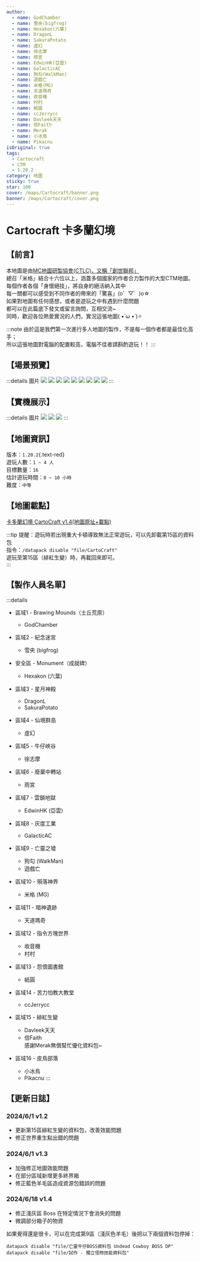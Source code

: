 ```yaml
---
author:
  - name: GodChamber
  - name: 雪央(bigfrog)
  - name: Hexakon(六葉)
  - name: DragonL
  - name: SakuraPotato
  - name: 虛幻
  - name: 徐志摩
  - name: 雨宮
  - name: EdwinHK(亞雲)
  - name: GalacticAC
  - name: 狗勾(WalkMan)
  - name: 遊戲亡
  - name: 米格(MG)
  - name: 天道瑪奇
  - name: 收音機
  - name: 村村
  - name: 紙圓
  - name: ccJerrycc
  - name: Davleek天天
  - name: 信Faith
  - name: Merak
  - name: 小冰鳥
  - name: Pikacnu
isOriginal: true
tags:
  - Cartocraft
  - CTM
  - 1.20.2
category: 地圖
sticky: true
star: 100
cover: /maps/Cartocraft/banner.png
banner: /maps/Cartocraft/cover.png
---
```


# Cartocraft 卡多蘭幻境

## 【前言】

本地圖是由[MC地圖研製協會(CTLC)，又稱「創世聯邦」](https://discord.gg/UMYxwHyRNE)  
總召「米格」結合十六位以上，涵蓋多個國家的作者合力製作的大型CTM地圖。  
每個作者各個「身懷絕技」，將自身的絕活納入其中  
每一關都可以感受到不同作者的帶來的「驚喜」(o゜▽゜)o☆  
如果對地圖有任何感想，或者是遊玩之中有遇到什麼問題  
都可以在此篇底下發文或留言詢問，互相交流~  
同時，歡迎各位熱愛實況的人們，實況這張地圖( •̀ ω •́ )✧

:::note
由於這是我們第一次進行多人地圖的製作，不是每一個作者都是最佳化高手；  
所以這張地圖對電腦的配置較高，電腦不佳者請斟酌遊玩！！
:::

## 【場景預覽】

:::details 圖片
![](/maps/Cartocraft/scene/0.png)
![](/maps/Cartocraft/scene/1.png)
![](/maps/Cartocraft/scene/2.png)
![](/maps/Cartocraft/scene/3.png)
![](/maps/Cartocraft/scene/4.png)
![](/maps/Cartocraft/scene/5.png)
![](/maps/Cartocraft/scene/6.png)
![](/maps/Cartocraft/scene/7.png)
![](/maps/Cartocraft/scene/8.png)
:::

## 【實機展示】

:::details 圖片
![](/maps/Cartocraft/in-game/0.png)
![](/maps/Cartocraft/in-game/1.png)
![](/maps/Cartocraft/in-game/2.png)
:::

## 【地圖資訊】

版本：`1.20.2`{.text-red}  
遊玩人數：`1 ~ 4 人`  
目標數量：`16`  
估計遊玩時間：`8 ~ 10 小時`  
難度：`中等`  

## 【地圖載點】

[卡多蘭幻境 CartoCraft v1.4(地圖原址+載點)](https://www.mediafire.com/file/4w1k0nim8ce32ur/Cartocraft_卡多蘭幻境_正式版V1.4(地圖%2B材質).zip/file)  

:::tip
提醒：遊玩時若出現重大卡頓導致無法正常遊玩，可以先卸載第15區的資料包  
指令：`/datapack disable "file/CartoCraft"`  
遊玩至第15區（緋紅生變）時，再載回來即可。  
:::

## 【製作人員名單】

:::details
- 區域1 - Brawing Mounds（土丘荒原）
  - GodChamber

- 區域2 - 紀念迷宮
  - 雪央 (bigfrog)

- 安全區 - Monument（成就碑）
  - Hexakon (六葉)

- 區域3 - 星月神殿
  - DragonL
  - SakuraPotato

- 區域4 - 仙境群島
  - 虛幻

- 區域5 - 牛仔峽谷
  - 徐志摩

- 區域6 - 廢棄中轉站
  - 雨宮

- 區域7 - 雲鎖地獄
  - EdwinHK (亞雲)

- 區域8 - 灰度工業
  - GalacticAC

- 區域9 - 亡靈之墟
  - 狗勾 (WalkMan)
  - 遊戲亡

- 區域10 - 殞落神界
  - 米格 (MG) <Badge text="總召" type="tip" />

- 區域11 - 暗神遺跡
  - 天道瑪奇

- 區域12 - 指令方塊世界
  - 收音機
  - 村村

- 區域13 - 怨恨圖書館
  - 紙圓

- 區域14 - 苦力怕教大教堂
  - ccJerrycc

- 區域15 - 緋紅生變
  - Davleek天天
  - 信Faith  
  感謝Merak無償幫忙優化資料包~

- 區域16 - 皮鳥部落
  - 小冰鳥
  - Pikacnu
:::

## 【更新日誌】

### 2024/6/1 v1.2

- 更新第15區緋紅生變的資料包，改善效能問題
- 修正世界重生點出錯的問題

### 2024/6/1 v1.3

- 加強修正地圖效能問題
- 在部分區域新增更多終界箱
- 修正藍色羊毛區造成資源包錯誤的問題

### 2024/6/18 v1.4

- 修正淺灰區 Boss 在特定情況下會消失的問題
- 微調部分箱子的物資

如果覺得還是很卡，可以在完成第9區（淺灰色羊毛）後把以下兩個資料包停掉：

```mcfunction
datapack disable "file/亡靈牛仔BOSS資料包 Undead Cowboy BOSS DP"
datapack disable "file/試作 - 獨立怪物技能資料包"
```

<style>
  .text-red {
    color: rgb(224, 108, 117)
  }
</style>
